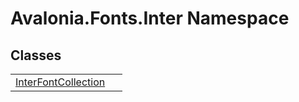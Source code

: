 # Avalonia.Fonts.Inter Namespace






## Classes
<table>
<tr>
<td><a href="T_Avalonia_Fonts_Inter_InterFontCollection">InterFontCollection</a></td>
<td> </td>
</tr>
</table>
